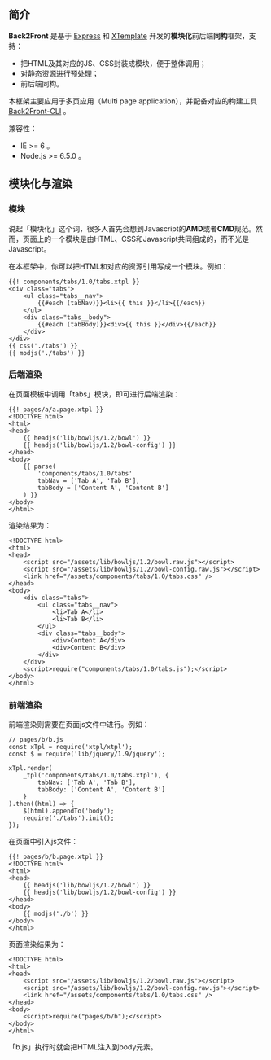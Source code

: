 ## 简介

**Back2Front** 是基于 [Express](https://github.com/expressjs/expressjs.com) 和 [XTemplate](https://github.com/xtemplate/xtemplate) 开发的**模块化**前后端**同构**框架，支持：

- 把HTML及其对应的JS、CSS封装成模块，便于整体调用；
- 对静态资源进行预处理；
- 前后端同构。

本框架主要应用于多页应用（Multi page application），并配备对应的构建工具 [Back2Front-CLI](https://github.com/heeroluo/back2front-cli) 。

兼容性：
- IE >= 6 。
- Node.js >= 6.5.0 。


## 模块化与渲染

### 模块

说起「模块化」这个词，很多人首先会想到Javascript的**AMD**或者**CMD**规范。然而，页面上的一个模块是由HTML、CSS和Javascript共同组成的，而不光是Javascript。

在本框架中，你可以把HTML和对应的资源引用写成一个模块。例如：

```
{{! components/tabs/1.0/tabs.xtpl }}
<div class="tabs">
    <ul class="tabs__nav">
        {{#each (tabNav)}}<li>{{ this }}</li>{{/each}}
    </ul>
    <div class="tabs__body">
        {{#each (tabBody)}}<div>{{ this }}</div>{{/each}}
    </div>
</div>
{{ css('./tabs') }}
{{ modjs('./tabs') }}
```

### 后端渲染

在页面模板中调用「tabs」模块，即可进行后端渲染：

```
{{! pages/a/a.page.xtpl }}
<!DOCTYPE html>
<html>
<head>
    {{ headjs('lib/bowljs/1.2/bowl') }}
    {{ headjs('lib/bowljs/1.2/bowl-config') }}
</head>
<body>
    {{ parse(
        'components/tabs/1.0/tabs'
        tabNav = ['Tab A', 'Tab B'],
        tabBody = ['Content A', 'Content B']
    ) }}
</body>
</html>
```

渲染结果为：

```
<!DOCTYPE html>
<html>
<head>
    <script src="/assets/lib/bowljs/1.2/bowl.raw.js"></script>
    <script src="/assets/lib/bowljs/1.2/bowl-config.raw.js"></script>
    <link href="/assets/components/tabs/1.0/tabs.css" />
</head>
<body>
    <div class="tabs">
        <ul class="tabs__nav">
            <li>Tab A</li>
            <li>Tab B</li>
        </ul>
        <div class="tabs__body">
            <div>Content A</div>
            <div>Content B</div>
        </div>
    </div>
    <script>require("components/tabs/1.0/tabs.js");</script>
</body>
</html>
```

### 前端渲染

前端渲染则需要在页面js文件中进行。例如：

```
// pages/b/b.js
const xTpl = require('xtpl/xtpl');
const $ = require('lib/jquery/1.9/jquery');

xTpl.render(
    _tpl('components/tabs/1.0/tabs.xtpl'), {
        tabNav: ['Tab A', 'Tab B'],
        tabBody: ['Content A', 'Content B']
    }
).then((html) => {
    $(html).appendTo('body');
    require('./tabs').init();
});
```

在页面中引入js文件：

```
{{! pages/b/b.page.xtpl }}
<!DOCTYPE html>
<html>
<head>
    {{ headjs('lib/bowljs/1.2/bowl') }}
    {{ headjs('lib/bowljs/1.2/bowl-config') }}
</head>
<body>
    {{ modjs('./b') }}
</body>
</html>
```

页面渲染结果为：

```
<!DOCTYPE html>
<html>
<head>
    <script src="/assets/lib/bowljs/1.2/bowl.raw.js"></script>
    <script src="/assets/lib/bowljs/1.2/bowl-config.raw.js"></script>
    <link href="/assets/components/tabs/1.0/tabs.css" />
</head>
<body>
    <script>require("pages/b/b");</script>
</body>
</html>
```

「b.js」执行时就会把HTML注入到body元素。